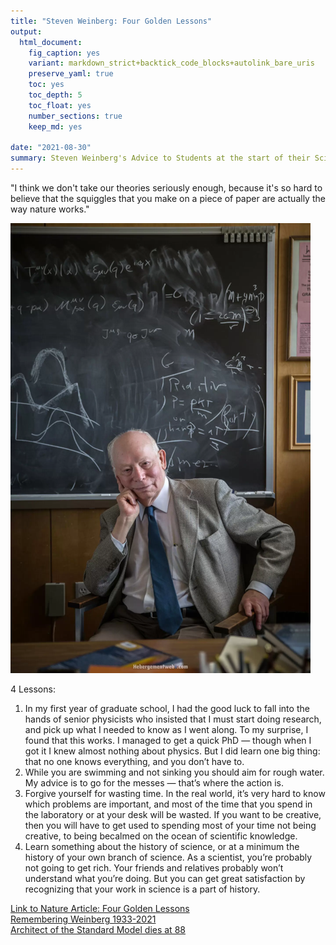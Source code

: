 ```yaml
---
title: "Steven Weinberg: Four Golden Lessons"
output: 
  html_document:
    fig_caption: yes
    variant: markdown_strict+backtick_code_blocks+autolink_bare_uris
    preserve_yaml: true
    toc: yes
    toc_depth: 5
    toc_float: yes
    number_sections: true
    keep_md: yes
    
date: "2021-08-30"
summary: Steven Weinberg's Advice to Students at the start of their Scientific Careers 
---
```

"I think we don't take our theories seriously enough, because it's so hard to believe that the squiggles that you make on a piece of paper are actually the way nature works."           

![Steven Weinberg 1933-2021](./weinberg.png)

4 Lessons:

1. In  my  first  year  of graduate school, I  had  the  good  luck  to  fall  into  the hands of senior physicists who insisted that  I  must  start doing  research, and  pick  up  what  I  needed to  know  as  I  went  along.  To  my  surprise, I  found  that  this works. I  managed  to  get  a  quick  PhD  — though when I got it I knew almost nothing about physics. But I did learn one big thing: that  no  one  knows  everything, and you don’t have to.
2. While you are swimming and not sinking you should  aim  for  rough  water. My advice is to go for the messes —  that’s where the action is. 	
3. Forgive  yourself for wasting  time. In  the  real world, it’s very hard to know which problems are important, and most of the time that you spend in the laboratory or at your desk will be wasted. If you want  to be creative, then you will have to get used to  spending  most  of your  time  not  being   creative, to being becalmed on the ocean of scientific knowledge.
4.  Learn something about the history of science, or at a minimum the history of your own  branch  of science. As  a  scientist, you’re  probably  not going to get rich. Your friends and relatives probably won’t understand what you’re doing. But  you  can  get  great satisfaction by recognizing that your work in science is a part of history.

[Link to Nature Article: Four Golden Lessons](https://www.nature.com/articles/426389a.pdf)      
[Remembering Weinberg 1933-2021](https://physicsworld.com/a/steven-weinberg-probably-the-greatest-theorist-of-his-age/)       
[Architect of the Standard Model dies at 88](https://www.aps.org/publications/apsnews/updates/weinberg-obit.cfm)        
